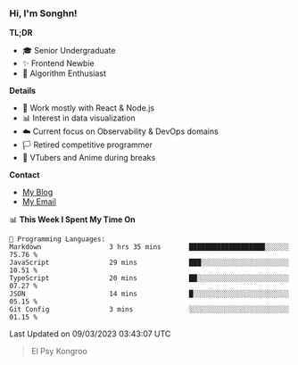 ### Hi, I'm Songhn!

**TL;DR**

- 🎓 Senior Undergraduate
- ✨ Frontend Newbie
- 🎈 Algorithm Enthusiast

**Details**

- 🎯 Work mostly with React & Node.js
- 📊 Interest in data visualization
- ☁️ Current focus on Observability & DevOps domains
- 🏳️ Retired competitive programmer
- 🍵 VTubers and Anime during breaks

**Contact**
- [My Blog](https://blog.songhn.com)
- [My Email](mailto:nana7mi@duck.com)

<!--START_SECTION:waka-->
📊 **This Week I Spent My Time On** 

```text
💬 Programming Languages: 
Markdown                 3 hrs 35 mins       ███████████████████░░░░░░   75.76 % 
JavaScript               29 mins             ███░░░░░░░░░░░░░░░░░░░░░░   10.51 % 
TypeScript               20 mins             ██░░░░░░░░░░░░░░░░░░░░░░░   07.27 % 
JSON                     14 mins             █░░░░░░░░░░░░░░░░░░░░░░░░   05.15 % 
Git Config               3 mins              ░░░░░░░░░░░░░░░░░░░░░░░░░   01.15 % 
```


 Last Updated on 09/03/2023 03:43:07 UTC
<!--END_SECTION:waka-->

> El Psy Kongroo
